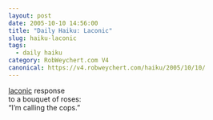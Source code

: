 ```yaml
---
layout: post
date: 2005-10-10 14:56:00
title: "Daily Haiku: Laconic"
slug: haiku-laconic
tags:
  - daily haiku
category: RobWeychert.com V4
canonical: https://v4.robweychert.com/haiku/2005/10/10/
---
```


[laconic](http://dictionary.reference.com/wordoftheday/archive/2005/10/10.html) response  
to a bouquet of roses:  
“I’m calling the cops.”
